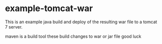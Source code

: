 # example-tomcat-war

This is an example java build and deploy of the resulting
war file to a tomcat 7 server.


maven is a build tool these build changes to war or jar file
good luck



